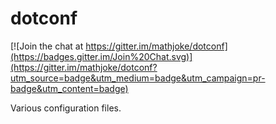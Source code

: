 dotconf
=======

[![Join the chat at https://gitter.im/mathjoke/dotconf](https://badges.gitter.im/Join%20Chat.svg)](https://gitter.im/mathjoke/dotconf?utm_source=badge&utm_medium=badge&utm_campaign=pr-badge&utm_content=badge)

Various configuration files.
